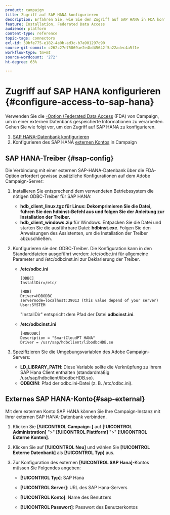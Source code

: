 ```yaml
---
product: campaign
title: Zugriff auf SAP HANA konfigurieren
description: Erfahren Sie, wie Sie den Zugriff auf SAP HANA in FDA konfigurieren
feature: Installation, Federated Data Access
audience: platform
content-type: reference
topic-tags: connectors
exl-id: 39bfe775-e182-4a0b-ad3c-b7a901297c90
source-git-commit: c262c27e75869ae2e4bd45642f5a22adec4a5f1e
workflow-type: tm+mt
source-wordcount: '272'
ht-degree: 63%

---
```


# Zugriff auf SAP HANA konfigurieren {#configure-access-to-sap-hana}



Verwenden Sie die [-Option (Federated Data Access](../../installation/using/about-fda.md) (FDA) von Campaign, um in einer externen Datenbank gespeicherte Informationen zu verarbeiten. Gehen Sie wie folgt vor, um den Zugriff auf SAP HANA zu konfigurieren.

1. [SAP HANA-Datenbank konfigurieren](#sap-config)
1. Konfigurieren des SAP HANA [externen Kontos](#sap-external) in Campaign

## SAP HANA-Treiber {#sap-config}

Die Verbindung mit einer externen SAP-HANA-Datenbank über die FDA-Option erfordert gewisse zusätzliche Konfigurationen auf dem Adobe Campaign-Server:

1. Installieren Sie entsprechend dem verwendeten Betriebssystem die nötigen ODBC-Treiber für SAP HANA:

   * **hdb_client_linux.tgz für Linux: Dekomprimieren Sie die Datei, führen Sie den hdbinst-Befehl aus und folgen Sie der Anleitung zur Installation der Treiber.**
   * **hdb_client_windows.zip** für Windows. Entpacken Sie die Datei und starten Sie die ausführbare Datei: **hdbinst.exe**. Folgen Sie den Anweisungen des Assistenten, um die Installation der Treiber abzuschließen.

1. Konfigurieren sie den ODBC-Treiber. Die Konfiguration kann in den Standarddateien ausgeführt werden: /etc/odbc.ini für allgemeine Parameter und /etc/odbcinst.ini zur Deklarierung der Treiber.

   * **/etc/odbc.ini**

     ```
     [ODBC]
     InstallDir=/etc/
     
     [HDB]
     Driver=HDBODBC
     servernode=localhost:39013 (this value depend of your server)
     User:SYSTEM
     ```

     &quot;InstallDir&quot; entspricht dem Pfad der Datei **odbcinst.ini**.

   * **/etc/odbcinst.ini**

     ```
     [HDBODBC]
     Description = "SmartCloudPT HANA"
     Driver = /usr/sap/hdbclient/libodbcHDB.so
     ```

1. Spezifizieren Sie die Umgebungsvariablen des Adobe Campaign-Servers:

   * **LD_LIBRARY_PATH**: Diese Variable sollte die Verknüpfung zu Ihrem SAP Hana Client enthalten (standardmäßig /usr/sap/hdbclient/libodbcHDB.so).
   * **ODBCINI**: Pfad der odbc.ini-Datei (z. B. /etc/odbc.ini).

## Externes SAP HANA-Konto{#sap-external}

Mit dem externen Konto SAP HANA können Sie Ihre Campaign-Instanz mit Ihrer externen SAP HANA-Datenbank verbinden.

1. Klicken Sie **[!UICONTROL Campaign-]** auf **[!UICONTROL Administration]** &quot;>&quot; **[!UICONTROL Plattform]** &quot;>&quot; **[!UICONTROL Externe Konten]**.

1. Klicken Sie auf **[!UICONTROL Neu]** und wählen Sie **[!UICONTROL Externe Datenbank]** als **[!UICONTROL Typ]** aus.

1. Zur Konfiguration des externen **[!UICONTROL SAP Hana]**-Kontos müssen Sie Folgendes angeben:

   * **[!UICONTROL Typ]**: SAP Hana

   * **[!UICONTROL Server]**: URL des SAP Hana-Servers

   * **[!UICONTROL Konto]**: Name des Benutzers

   * **[!UICONTROL Passwort]**: Passwort des Benutzerkontos
